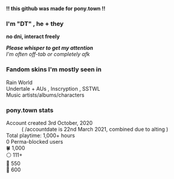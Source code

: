 __!! this github was made for pony.town !!__

### I'm "DT" , he + they

**no dni, interact freely**

***Please whisper to get my attention***
<br>
*I'm often off-tab or completely afk*

### Fandom skins I'm mostly seen in
Rain World
<br>
Undertale + AUs , Inscryption , SSTWL
<br>
Music artists/albums/characters

### pony.town stats

Account created 3rd October, 2020
<br>   ( /accountdate is 22nd March 2021, combined due to alting )<br>
Total playtime: 1,000+ hours<br>
0 Perma-blocked users<br>
🍀 1,000 <br>
⚪ 111+ <br>
🥚 550 <br>
🍬 600 <br>

